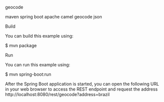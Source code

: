 
geocode

maven spring boot apache camel geocode json


Build

You can build this example using:

$ mvn package


Run

You can run this example using:

$ mvn spring-boot:run



After the Spring Boot application is started, 
you can open the following URL in your web browser to access the REST endpoint 
and request the address http://localhost:8080/rest/geocode?address=brazil
